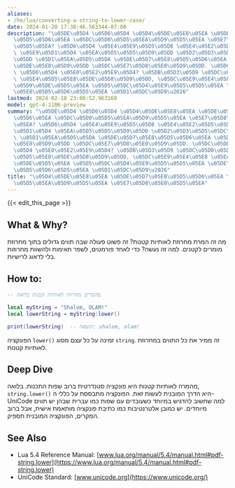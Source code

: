```yaml
---
aliases:
- /he/lua/converting-a-string-to-lower-case/
date: 2024-01-20 17:38:46.563344-07:00
description: "\u05DE\u05D4 \u05D6\u05D4 \u05D4\u05DE\u05E8\u05EA \u05DE\u05D7\u05E8\
  \u05D5\u05D6\u05EA \u05DC\u05D0\u05D5\u05EA\u05D9\u05D5\u05EA \u05E7\u05D8\u05E0\
  \u05D5\u05EA? \u05D6\u05D4 \u05E4\u05E9\u05D5\u05D8 \u05E4\u05E2\u05D5\u05DC\u05D4\
  \ \u05E9\u05D1\u05D4 \u05EA\u05D5\u05D5\u05D9\u05DD \u05D2\u05D3\u05D5\u05DC\u05D9\
  \u05DD \u05D1\u05EA\u05D5\u05DA \u05DE\u05D7\u05E8\u05D5\u05D6\u05EA \u05DE\u05D5\
  \u05DE\u05E8\u05D9\u05DD \u05DC\u05E7\u05D8\u05E0\u05D9\u05DD. \u05DC\u05DE\u05D4\
  \ \u05D6\u05D4 \u05E0\u05E2\u05E9\u05D4? \u05DB\u05D3\u05D9 \u05DC\u05D0\u05D7\u05D3\
  \ \u05E4\u05D5\u05E8\u05DE\u05D8\u05D9\u05DD, \u05DC\u05E9\u05E4\u05E8 \u05EA\u05D0\
  \u05D9\u05DE\u05D5\u05EA \u05D5\u05DC\u05D4\u05E9\u05D5\u05D5\u05EA \u05DE\u05D7\
  \u05E8\u05D5\u05D6\u05D5\u05EA \u05D1\u05DC\u05D9\u2026"
lastmod: 2024-02-18 23:08:52.963160
model: gpt-4-1106-preview
summary: "\u05DE\u05D4 \u05D6\u05D4 \u05D4\u05DE\u05E8\u05EA \u05DE\u05D7\u05E8\u05D5\
  \u05D6\u05EA \u05DC\u05D0\u05D5\u05EA\u05D9\u05D5\u05EA \u05E7\u05D8\u05E0\u05D5\
  \u05EA? \u05D6\u05D4 \u05E4\u05E9\u05D5\u05D8 \u05E4\u05E2\u05D5\u05DC\u05D4 \u05E9\
  \u05D1\u05D4 \u05EA\u05D5\u05D5\u05D9\u05DD \u05D2\u05D3\u05D5\u05DC\u05D9\u05DD\
  \ \u05D1\u05EA\u05D5\u05DA \u05DE\u05D7\u05E8\u05D5\u05D6\u05EA \u05DE\u05D5\u05DE\
  \u05E8\u05D9\u05DD \u05DC\u05E7\u05D8\u05E0\u05D9\u05DD. \u05DC\u05DE\u05D4 \u05D6\
  \u05D4 \u05E0\u05E2\u05E9\u05D4? \u05DB\u05D3\u05D9 \u05DC\u05D0\u05D7\u05D3 \u05E4\
  \u05D5\u05E8\u05DE\u05D8\u05D9\u05DD, \u05DC\u05E9\u05E4\u05E8 \u05EA\u05D0\u05D9\
  \u05DE\u05D5\u05EA \u05D5\u05DC\u05D4\u05E9\u05D5\u05D5\u05EA \u05DE\u05D7\u05E8\
  \u05D5\u05D6\u05D5\u05EA \u05D1\u05DC\u05D9\u2026"
title: "\u05D4\u05DE\u05E8\u05EA \u05DE\u05D7\u05E8\u05D5\u05D6\u05EA \u05DC\u05D0\
  \u05D5\u05EA\u05D9\u05D5\u05EA \u05E7\u05D8\u05E0\u05D5\u05EA"
---
```


{{< edit_this_page >}}

## What & Why?
מה זה המרת מחרוזת לאותיות קטנות? זה פשוט פעולה שבה תווים גדולים בתוך מחרוזת מומרים לקטנים. למה זה נעשה? כדי לאחד פורמטים, לשפר תאימות ולהשוות מחרוזות בלי לדאוג לרישיות.

## How to:
```Lua
-- מהמרים מחרוזת לאותיות קטנות בלואה

local myString = "Shalom, OLAM!"
local lowerString = myString:lower()

print(lowerString)  -- תוצאה: shalom, olam!
```

הפונקציה `lower()` זמינה על כל עצם מסוג `string`. זה ממיר את כל התווים במחרוזת לאותיות קטנות.

## Deep Dive
מהמרה לאותיות קטנות היא פונקציה סטנדרטית ברוב שפות התכנות. בלואה, `string.lower()` היא הדרך המובנית לעשות זאת. הפונקציה מתבססת על כללי ה-UniCode למה שחשוב להדגיש במיוחד כשעובדים עם שפות כמו עברית שבהן יש תווים מיוחדים. יש כמובן אלטרנטיבות כמו כתיבת פונקציה מותאמת אישית, אבל ברוב המקרים, הפונקציה המובנית תספיק.

## See Also
- Lua 5.4 Reference Manual: [www.lua.org/manual/5.4/manual.html#pdf-string.lower](https://www.lua.org/manual/5.4/manual.html#pdf-string.lower)
- UniCode Standard: [www.unicode.org](https://www.unicode.org/)
